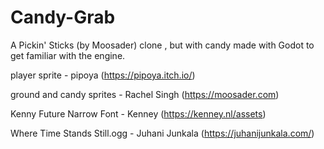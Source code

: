 # Candy-Grab
A Pickin' Sticks (by Moosader) clone , but with candy made with Godot to get familiar with the engine.


player sprite - pipoya (https://pipoya.itch.io/)

ground and candy sprites - Rachel Singh (https://moosader.com)

Kenny Future Narrow Font - Kenney (https://kenney.nl/assets)

Where Time Stands Still.ogg - Juhani Junkala (https://juhanijunkala.com/)
